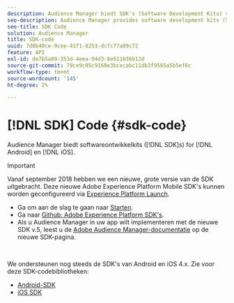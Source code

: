 ```yaml
---
description: Audience Manager biedt SDK's (Software Development Kits) voor Android en iOS.
seo-description: Audience Manager provides software development kits (SDKs) for Android and iOS.
seo-title: SDK Code
solution: Audience Manager
title: SDK-code
uuid: 7d0b40ce-9cee-41f1-8253-dcfc77a89c72
feature: API
exl-id: de7b5a09-353d-4eea-94d3-8e611036b12d
source-git-commit: 79ce9c05c9168e3bcecabc11db3f9585a5b5ef6c
workflow-type: tm+mt
source-wordcount: '145'
ht-degree: 2%

---
```


# [!DNL SDK] Code {#sdk-code}

Audience Manager biedt softwareontwikkelkits ([!DNL SDK]s) for [!DNL Android] en [!DNL iOS].

>[!IMPORTANT]
>
>Vanaf september 2018 hebben we een nieuwe, grote versie van de SDK uitgebracht. Deze nieuwe Adobe Experience Platform Mobile SDK&#39;s kunnen worden geconfigureerd via [Experience Platform Launch](https://www.adobe.com/experience-platform/launch.html).

* Ga om aan de slag te gaan naar [Starten](https://launch.adobe.com/).
* Ga naar [Github: Adobe Experience Platform SDK&#39;s](https://github.com/Adobe-Marketing-Cloud/acp-sdks).
* Als u Audience Manager in uw app wilt implementeren met de nieuwe SDK v.5, leest u de [Adobe Audience Manager-documentatie](https://experienceleague.adobe.com/docs/experience-platform/destinations/catalog/data-management/aam-dil-extension.html?lang=nl-NL) op de nieuwe SDK-pagina.

<br>

We ondersteunen nog steeds de SDK&#39;s van Android en iOS 4.x. Zie voor deze SDK-codebibliotheken:

* [Android-SDK](https://experienceleague.adobe.com/docs/mobile-services/android/overview.html?lang=nl-NL)
* [iOS SDK](https://experienceleague.adobe.com/docs/mobile-services/ios/overview.html?lang=nl-NL)
